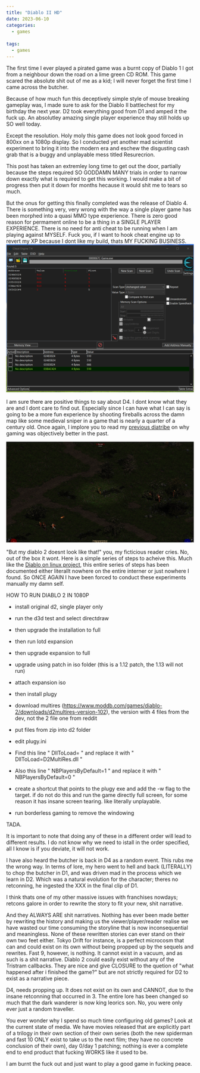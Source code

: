 ```yaml
---
title: "Diablo II HD"
date: 2023-06-10
categories:
  - games
  
tags:
  - games
---
```

The first time I ever played a pirated game was a burnt copy of Diablo 1 I got from a neighbour down the road on a lime green CD ROM. This game scared the absolute shit out of me as a kid; I will never forget the first time I came across the butcher. 

Because of how much fun this deceptively simple style of mouse breaking gameplay was, I made sure to ask for the Diablo II battlechest for my birthday the next year. D2 took everything good from D1 and amped it the fuck up. An absolutley amazing single player experience thay still holds up SO well today.

Except the resolution. Holy moly this game does not look good forced in 800xx on a 1080p display. So I conducted yet another mad scientist experiment to bring it into the modern era and eschew the disgusting cash grab that is a buggy and unplayable mess titled Resurecrion.

This post has taken an extremley long time to get out the door, partially because the steps required SO GODDAMN MANY trials in order to narrow down exactly what is required to get this working. I would make a bit of progress then put it down for months hecause it would shit me to tears so much.

But the onus for getting this finally completed was the release of Diablo 4. There is something very, very wrong with the way a single player game has been morphed into a quasi MMO type experience. There is zero good reason for permament online to be a thing in a SINGLE PLAYER EXPERIENCE. There is no need for anti cheat to be running when I am playing against MYSELF. Fuck you, if I want to hook cheat engine up to revert my XP because I dont like my build, thats MY FUCKING BUSINESS.
![cheat](/assets/images/d2/cheat.png)


I am sure there are positive things to say about D4. I dont know what they are and I dont care to find out. Especially since I can have what I can say is going to be a more fun experience by shooting fireballs across the damn map like some medieval sniper in a game that is nearly a quarter of a century old. Once again, I implore you to read my [previous diatribe](https://onecloudemoji.github.io/games/2004-gaming/) on why gaming was objectively better in the past.

![fireball](/assets/images/d2/fireball.png)

"But my diablo 2 doesnt look like that!" you, my ficticious reader cries. No, out of the box it wont. Here is a simple series of steps to acheive this. Much like the [Diablo on linux project](https://onecloudemoji.github.io/projects/games/diablo-on-linux/), this entire series of steps has been documented either literallt nowhere on the entire interner or just nowhere I found. So ONCE AGAIN I have been forced to conduct these experiments manually my damn self.

HOW TO RUN DIABLO 2 IN 1080P

* install original d2, single player only

* run the d3d  test and select directdraw

* then upgrade the installation to full

* then run lotd expansion

* then upgrade expansion to full

* upgrade using patch in iso folder (this is  a 1.12 patch, the 1.13  will not run)

* attach expansion iso

* then install plugy 

* download multires  (https://www.moddb.com/games/diablo-2/downloads/d2multires-version-102),  the  version  with 4  files from the  dev, not  the 2 file  one from reddit

* put files from zip into d2 folder

* edit plugy.ini
* Find this line " DllToLoad= " and replace it with " DllToLoad=D2MultiRes.dll "
* Also this line " NBPlayersByDefault=1 " and replace it with " NBPlayersByDefault=0 "

* create a shortcut that points to the plugy exe and add the -w flag to the target. if do not do this and run the game directly full screen, for some reason it has insane screen tearing. like literally unplayable.

* run borderless gaming to remove the windowing 

TADA.

It is important to note that doing any of these in a different order will lead to different results. I do not know why we need to istall in the order specified, all I know is if you deviate, it will not work.

I have also heard the butcher is back in D4 as a random event. This rubs me the wrong way. In terms of lore, my hero went to hell and back (LITERALLY) to chop the butcher in D1, and was driven mad in the process which we learn in D2. Which was a natural evolution for the character; theres no retconning, he ingested the XXX in the final clip of D1. 

I think thats one of my other massive issues with franchises nowdays; retcons galore in order to rewrite the story to fit your new, shit narrative.

And they ALWAYS ARE shit narratives. Nothing has ever been made better by rewriting the history and making us the viewer/player/reader realise we have wasted our time consuming the storyline that is now inconsequential and meaningless. None of these rewritten stories can ever stand on their own two feet either. Tokyo Drift for instance, is a perfect microcosm that can and could exist on its own without being propped up by the sequels and rewrites. Fast 9, however, is nothing. It cannot exist in a vacuum, and as such is a shit narrative. Diablo 2 could easily exist without any of the Tristram callbacks. They are nice and give CLOSURE to the quetion of "what happened after i finished the game?" but are not strictly required for D2 to exist as a narrative piece.

D4, needs propping up. It does not exist on its own and CANNOT, due to the insane retconning that occurred in 3. The entire lore has been changed so much that the dark wanderer is now king leorics son. No, you were only ever just a random traveller.

You ever wonder why I spend so much time configuring old games? Look at the current state of media. We have movies released that are explicitly part of a trilogy in their own section of their own series (both the new spiderman and fast 10 ONLY exist to take us to the next film; they have no concrete conclusion of their own), day 0/day 1 patching; nothing is ever a complete end to end product that fucking WORKS like it used to be. 

I am burnt the fuck out and just want to play a good game in fucking peace.
